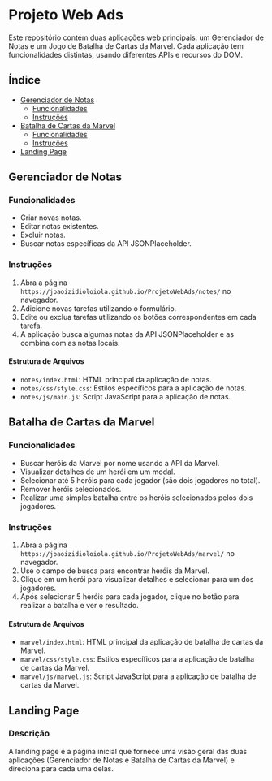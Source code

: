 # Projeto Web Ads

Este repositório contém duas aplicações web principais: um Gerenciador de Notas e um Jogo de Batalha de Cartas da Marvel. Cada aplicação tem funcionalidades distintas, usando diferentes APIs e recursos do DOM.

## Índice

- [Gerenciador de Notas](#gerenciador-de-notas)
  - [Funcionalidades](#funcionalidades-gerenciador)
  - [Instruções](#instruções-gerenciador)
- [Batalha de Cartas da Marvel](#batalha-de-cartas-da-marvel)
  - [Funcionalidades](#funcionalidades-marvel)
  - [Instruções](#instruções-marvel)
- [Landing Page](#landing-page)

## Gerenciador de Notas

### Funcionalidades <a name="funcionalidades-gerenciador"></a>

- Criar novas notas.
- Editar notas existentes.
- Excluir notas.
- Buscar notas específicas da API JSONPlaceholder.

### Instruções <a name="instruções-gerenciador"></a>

1. Abra a página `https://joaoizidioloiola.github.io/ProjetoWebAds/notes/` no navegador.
2. Adicione novas tarefas utilizando o formulário.
3. Edite ou exclua tarefas utilizando os botões correspondentes em cada tarefa.
4. A aplicação busca algumas notas da API JSONPlaceholder e as combina com as notas locais.

#### Estrutura de Arquivos

- `notes/index.html`: HTML principal da aplicação de notas.
- `notes/css/style.css`: Estilos específicos para a aplicação de notas.
- `notes/js/main.js`: Script JavaScript para a aplicação de notas.

## Batalha de Cartas da Marvel

### Funcionalidades <a name="funcionalidades-marvel"></a>

- Buscar heróis da Marvel por nome usando a API da Marvel.
- Visualizar detalhes de um herói em um modal.
- Selecionar até 5 heróis para cada jogador (são dois jogadores no total).
- Remover heróis selecionados.
- Realizar uma simples batalha entre os heróis selecionados pelos dois jogadores.

### Instruções <a name="instruções-marvel"></a>

1. Abra a página `https://joaoizidioloiola.github.io/ProjetoWebAds/marvel/` no navegador.
2. Use o campo de busca para encontrar heróis da Marvel.
3. Clique em um herói para visualizar detalhes e selecionar para um dos jogadores.
4. Após selecionar 5 heróis para cada jogador, clique no botão para realizar a batalha e ver o resultado.

#### Estrutura de Arquivos

- `marvel/index.html`: HTML principal da aplicação de batalha de cartas da Marvel.
- `marvel/css/style.css`: Estilos específicos para a aplicação de batalha de cartas da Marvel.
- `marvel/js/marvel.js`: Script JavaScript para a aplicação de batalha de cartas da Marvel.

## Landing Page <a name="landing-page"></a>

### Descrição

A landing page é a página inicial que fornece uma visão geral das duas aplicações (Gerenciador de Notas e Batalha de Cartas da Marvel) e direciona para cada uma delas.
